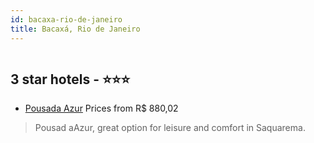 ```yaml
---
id: bacaxa-rio-de-janeiro
title: Bacaxá, Rio de Janeiro
---
```


<center><img src="https://static.hotelurbano.com/reservas/prod0/5/5657/55a9353a3e995_piscina azur.jpg" alt="" /></center>


##  3 star hotels - ⭐️⭐️⭐️

-    [Pousada Azur](https://us.hurb.com/hotels/bacaxa/pousada-azur-5657?cmp=18055) Prices from R$ 880,02
   > Pousad aAzur, great option for leisure and comfort in Saquarema.
